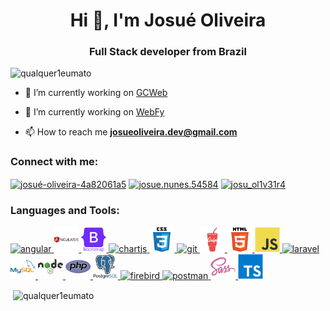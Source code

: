 <h1 align="center">Hi 👋, I'm Josué Oliveira</h1>
<h3 align="center">Full Stack developer from Brazil</h3>

<p align="left"> <img src="https://komarev.com/ghpvc/?username=qualquer1eumato&label=Profile%20views&color=0e75b6&style=flat" alt="qualquer1eumato" /> </p>

- 🔭 I’m currently working on [GCWeb](https://github.com/kayrosdev/GCWEB)

- 🔭 I’m currently working on [WebFy](https://github.com/andersomsousa1406/WebFyJS)

- 📫 How to reach me **josueoliveira.dev@gmail.com**

<h3 align="left">Connect with me:</h3>
<p align="left">
<a href="https://linkedin.com/in/josué-oliveira-4a82061a5" target="blank"><img align="center" src="https://raw.githubusercontent.com/rahuldkjain/github-profile-readme-generator/master/src/images/icons/Social/linked-in-alt.svg" alt="josué-oliveira-4a82061a5" height="30" width="40" /></a>
<a href="https://fb.com/josue.nunes.54584" target="blank"><img align="center" src="https://raw.githubusercontent.com/rahuldkjain/github-profile-readme-generator/master/src/images/icons/Social/facebook.svg" alt="josue.nunes.54584" height="30" width="40" /></a>
<a href="https://instagram.com/josue_ol1v31r4" target="blank"><img align="center" src="https://raw.githubusercontent.com/rahuldkjain/github-profile-readme-generator/master/src/images/icons/Social/instagram.svg" alt="josu_ol1v31r4" height="30" width="40" /></a>
</p>

<h3 align="left">Languages and Tools:</h3>
<p align="left"> <a href="https://angular.io" target="_blank" rel="noreferrer"> <img src="https://angular.io/assets/images/logos/angular/angular.svg" alt="angular" width="40" height="40"/> </a> <a href="https://angular.io" target="_blank" rel="noreferrer"> <img src="https://raw.githubusercontent.com/devicons/devicon/master/icons/angularjs/angularjs-original-wordmark.svg" alt="angularjs" width="40" height="40"/> </a> <a href="https://getbootstrap.com" target="_blank" rel="noreferrer"> <img src="https://raw.githubusercontent.com/devicons/devicon/master/icons/bootstrap/bootstrap-plain-wordmark.svg" alt="bootstrap" width="40" height="40"/> </a> <a href="https://www.chartjs.org" target="_blank" rel="noreferrer"> <img src="https://www.chartjs.org/media/logo-title.svg" alt="chartjs" width="40" height="40"/> </a> <a href="https://www.w3schools.com/css/" target="_blank" rel="noreferrer"> <img src="https://raw.githubusercontent.com/devicons/devicon/master/icons/css3/css3-original-wordmark.svg" alt="css3" width="40" height="40"/> </a> <a href="https://git-scm.com/" target="_blank" rel="noreferrer"> <img src="https://www.vectorlogo.zone/logos/git-scm/git-scm-icon.svg" alt="git" width="40" height="40"/> </a> <a href="https://gulpjs.com" target="_blank" rel="noreferrer"> <img src="https://raw.githubusercontent.com/devicons/devicon/master/icons/gulp/gulp-plain.svg" alt="gulp" width="40" height="40"/> </a> <a href="https://www.w3.org/html/" target="_blank" rel="noreferrer"> <img src="https://raw.githubusercontent.com/devicons/devicon/master/icons/html5/html5-original-wordmark.svg" alt="html5" width="40" height="40"/> </a> <a href="https://developer.mozilla.org/en-US/docs/Web/JavaScript" target="_blank" rel="noreferrer"> <img src="https://raw.githubusercontent.com/devicons/devicon/master/icons/javascript/javascript-original.svg" alt="javascript" width="40" height="40"/> </a> <a href="https://laravel.com/" target="_blank" rel="noreferrer"> <img src="https://camo.githubusercontent.com/4f98eccd4ead6a6d7d60d725885d0935469260f266b5b8a8c7bbfd6ff10bb186/68747470733a2f2f6c61726176656c2e636f6d2f696d672f6c6f676f747970652e6d696e2e737667" alt="laravel" width="40" height="40"/> </a> <a href="https://www.mysql.com/" target="_blank" rel="noreferrer"> <img src="https://raw.githubusercontent.com/devicons/devicon/master/icons/mysql/mysql-original-wordmark.svg" alt="mysql" width="40" height="40"/> </a> <a href="https://nodejs.org" target="_blank" rel="noreferrer"> <img src="https://raw.githubusercontent.com/devicons/devicon/master/icons/nodejs/nodejs-original-wordmark.svg" alt="nodejs" width="40" height="40"/> </a> <a href="https://www.php.net" target="_blank" rel="noreferrer"> <img src="https://raw.githubusercontent.com/devicons/devicon/master/icons/php/php-original.svg" alt="php" width="40" height="40"/> </a> <a href="https://www.postgresql.org" target="_blank" rel="noreferrer"> <img src="https://raw.githubusercontent.com/devicons/devicon/master/icons/postgresql/postgresql-original-wordmark.svg" alt="postgresql" width="40" height="40"/> </a> <a href="https://firebirdsql.org/" rel="nofollow"> <img src="https://camo.githubusercontent.com/c7b06039cfa4a9408c13c87cf8b7631ecb0fe936508a0a22a0abe30cdbf5ff92/68747470733a2f2f666972656269726473716c2e6f72672f66696c652f61626f75742f66697265626972642d6c6f676f2d36342e706e67" alt="firebird" width="40" height="40" data-canonical-src="https://firebirdsql.org/file/about/firebird-logo-64.png" style="max-width: 100%;"> </a> <a href="https://postman.com" target="_blank" rel="noreferrer"> <img src="https://www.vectorlogo.zone/logos/getpostman/getpostman-icon.svg" alt="postman" width="40" height="40"/> </a> <a href="https://sass-lang.com" target="_blank" rel="noreferrer"> <img src="https://raw.githubusercontent.com/devicons/devicon/master/icons/sass/sass-original.svg" alt="sass" width="40" height="40"/> </a> <a href="https://www.typescriptlang.org/" target="_blank" rel="noreferrer"> <img src="https://raw.githubusercontent.com/devicons/devicon/master/icons/typescript/typescript-original.svg" alt="typescript" width="40" height="40"/> </a> </p>

<p>&nbsp;<img align="center" src="https://github-readme-stats.vercel.app/api?username=qualquer1eumato&show_icons=true&locale=en&theme=github_dark" alt="qualquer1eumato" /></p>
